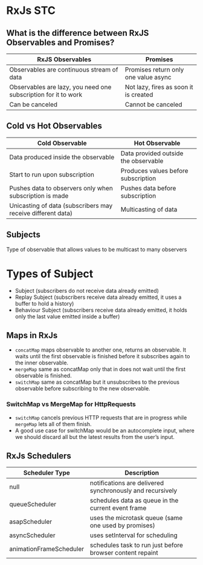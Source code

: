 # RxJs STC

## What is the difference between RxJS Observables and Promises?

| RxJS Observables                                               | Promises                              |
|----------------------------------------------------------------|---------------------------------------|
| Observables are continuous stream of data                      | Promises return only one value async  |
| Observables are lazy, you need one subscription for it to work | Not lazy, fires as soon it is created |
| Can be canceled                                                | Cannot be canceled                    |

## Cold vs Hot Observables


| Cold Observable                                             | Hot Observable                       |
|-------------------------------------------------------------|--------------------------------------|
| Data produced inside the observable                         | Data provided outside the observable |
| Start to run upon subscription                              | Produces values before subscription  |
| Pushes data to observers only when subscription is made     | Pushes data before subscription      |
| Unicasting of data (subscribers may receive different data) | Multicasting of data                 |


## Subjects 

Type of observable that allows values to be multicast to many observers

# Types of Subject

- Subject (subscribers do not receive data already emitted)
- Replay Subject (subscribers receive data already emitted, it uses a buffer to hold a history)
- Behaviour Subject (subscribers receive data already emitted, it holds only the last value emitted inside a buffer)

## Maps in RxJs

- `concatMap` maps observable to another one, returns an observable. It waits until the first observable is finished before it subscribes again to the inner observable.
- `mergeMap` same as concatMap only that in does not wait until the first observable is finished.
- `switchMap` same as concatMap but it unsubscribes to the previous observable before subscribing to the new observable.

### SwitchMap vs MergeMap for HttpRequests

- `switchMap` cancels previous HTTP requests that are in progress while `mergeMap` lets all of them finish.
- A good use case for switchMap would be an autocomplete input, where we should discard all but the latest results from the user’s input.

## RxJs Schedulers


| Scheduler Type          | Description                                               |
|-------------------------|-----------------------------------------------------------|
| null                    | notifications are delivered synchronously and recursively |
| queueScheduler          | schedules data as queue in the current event frame        |
| asapScheduler           | uses the microtask queue (same one used by promises)      |
| asyncScheduler          | uses setInterval for scheduling                           |
| animationFrameScheduler | schedules task to run just before browser content repaint |